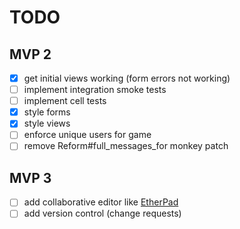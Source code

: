 # TODO

## MVP 2
- [X] get initial views working (form errors not working)
- [ ] implement integration smoke tests
- [ ] implement cell tests
- [X] style forms
- [X] style views
- [ ] enforce unique users for game
- [ ] remove Reform#full_messages_for monkey patch

## MVP 3
- [ ] add collaborative editor like [EtherPad](https://github.com/ether/etherpad-lite)
- [ ] add version control (change requests)
